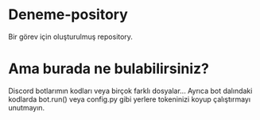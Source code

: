 # Deneme-pository
Bir görev için oluşturulmuş repository.

# Ama burada ne bulabilirsiniz?
Discord botlarımın kodları veya birçok farklı dosyalar...
Ayrıca bot dalındaki kodlarda bot.run() veya config.py gibi yerlere tokeninizi koyup çalıştırmayı unutmayın.
